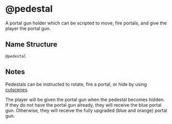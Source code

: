 # @pedestal

A portal gun holder which can be scripted to move, fire portals, and give the
player the portal gun.

## Name Structure

```
@pedestal
```

## Notes

Pedestals can be instructed to rotate, fire a portal, or hide by using
[cutscenes](../cutscenes/README.md).

The player will be given the portal gun when the pedestal becomes hidden. If
they do not have the portal gun already, they will receive the blue portal gun.
Otherwise, they will receive the fully upgraded (blue and orange) portal gun.
